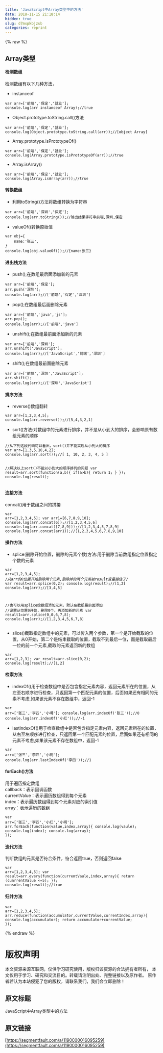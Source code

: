 ```yaml
---
title: 'JavaScript中Array类型中的方法' 
date: 2018-11-15 21:18:14
hidden: true
slug: d7mxpkbjzub
categories: reprint
---
```


{% raw %}
<h2>Array&#x7C7B;&#x578B;</h2><h4>&#x68C0;&#x6D4B;&#x6570;&#x7EC4;</h4><p>&#x68C0;&#x6D4B;&#x6570;&#x7EC4;&#x6709;&#x4EE5;&#x4E0B;&#x51E0;&#x79CD;&#x65B9;&#x6CD5;&#xFF0C;</p><ul><li>instanceof</li></ul><pre><code>var arr=[&apos;&#x524D;&#x7AEF;&apos;,&apos;&#x4FDD;&#x5B9A;&apos;,&apos;&#x5C31;&#x4E1A;&apos;];
console.log(arr instanceof Array);//true</code></pre><ul><li>Object.prototype.toString.call()&#x65B9;&#x6CD5;</li></ul><pre><code>var arr=[&apos;&#x524D;&#x7AEF;&apos;,&apos;&#x4FDD;&#x5B9A;&apos;,&apos;&#x5C31;&#x4E1A;&apos;];
console.log(Object.prototype.toString.call(arr));//[object Array]</code></pre><ul><li>Array.prototype.isPrototypeOf()</li></ul><pre><code>var arr=[&apos;&#x524D;&#x7AEF;&apos;,&apos;&#x4FDD;&#x5B9A;&apos;,&apos;&#x5C31;&#x4E1A;&apos;];
console.log(Array.prototype.isPrototypeOf(arr));//true</code></pre><ul><li>Array.isArray()</li></ul><pre><code>var arr=[&apos;&#x524D;&#x7AEF;&apos;,&apos;&#x4FDD;&#x5B9A;&apos;,&apos;&#x5C31;&#x4E1A;&apos;];
console.log(Array.isArray(arr));//true</code></pre><h4>&#x8F6C;&#x6362;&#x6570;&#x7EC4;</h4><ul><li>&#x5229;&#x7528;toString()&#x65B9;&#x6CD5;&#x5C06;&#x6570;&#x7EC4;&#x8F6C;&#x6362;&#x4E3A;&#x5B57;&#x7B26;&#x4E32;</li></ul><pre><code>var arr=[&apos;&#x524D;&#x7AEF;&apos;,&apos;&#x6DF1;&#x5733;&apos;,&apos;&#x4FDD;&#x5B9A;&apos;];
console.log(arr.toString());//&#x8F93;&#x51FA;&#x7ED3;&#x679C;&#x5B57;&#x7B26;&#x4E32;&#x524D;&#x7AEF;,&#x6DF1;&#x5733;,&#x4FDD;&#x5B9A;</code></pre><ul><li>valueOf()&#x8F6C;&#x6362;&#x539F;&#x59CB;&#x503C;</li></ul><pre><code>var obj={
    name:&apos;&#x5F20;&#x4E09;&apos;,
}
console.log(obj.valueOf());//{name:&#x5F20;&#x4E09;}</code></pre><h4>&#x8FDB;&#x51FA;&#x6808;&#x65B9;&#x6CD5;</h4><ul><li>push();&#x5728;&#x6570;&#x7EC4;&#x6700;&#x540E;&#x9762;&#x6DFB;&#x52A0;&#x65B0;&#x7684;&#x5143;&#x7D20;</li></ul><pre><code>var arr=[&apos;&#x524D;&#x7AEF;&apos;,&apos;&#x4FDD;&#x5B9A;&apos;];
arr.push(&apos;&#x6DF1;&#x5733;&apos;);
console.log(arr);//[&apos;&#x524D;&#x7AEF;&apos;,&apos;&#x4FDD;&#x5B9A;&apos;,&apos;&#x6DF1;&#x5733;&apos;]</code></pre><ul><li>pop();&#x5728;&#x6570;&#x7EC4;&#x6700;&#x540E;&#x9762;&#x5220;&#x9664;&#x5143;&#x7D20;</li></ul><pre><code>var arr=[&apos;&#x524D;&#x7AEF;&apos;,&apos;java&apos;,&apos;js&apos;];
arr.pop();
console.log(arr);//[&apos;&#x524D;&#x7AEF;&apos;,&apos;java&apos;]</code></pre><ul><li>unshift();&#x5728;&#x6570;&#x7EC4;&#x6700;&#x524D;&#x9762;&#x6DFB;&#x52A0;&#x65B0;&#x7684;&#x5143;&#x7D20;</li></ul><pre><code>var arr=[&apos;&#x524D;&#x7AEF;&apos;,&apos;&#x6DF1;&#x5733;&apos;];
arr.unshift(&apos;JavaScript&apos;);
console.log(arr);//[&apos;JavaScript&apos;,&apos;&#x524D;&#x7AEF;&apos;,&apos;&#x6DF1;&#x5733;&apos;]</code></pre><ul><li>shift();&#x5728;&#x6570;&#x7EC4;&#x6700;&#x524D;&#x9762;&#x5220;&#x9664;&#x5143;&#x7D20;</li></ul><pre><code>var arr=[&apos;&#x524D;&#x7AEF;&apos;,&apos;&#x6DF1;&#x5733;&apos;,&apos;JavaScript&apos;];
arr.shift();
console.log(arr);//[&apos;&#x6DF1;&#x5733;&apos;,&apos;JavaScript&apos;]</code></pre><h4>&#x6392;&#x5E8F;&#x65B9;&#x6CD5;</h4><ul><li>reverse()&#x6570;&#x7EC4;&#x7FFB;&#x8F6C;</li></ul><pre><code>var arr=[1,2,3,4,5];
console.log(arr.reverse());//[5,4,3,2,1]</code></pre><ul><li>sort()&#x65B9;&#x6CD5;:&#x5BF9;&#x6570;&#x7EC4;&#x4E2D;&#x7684;&#x5143;&#x7D20;&#x8FDB;&#x884C;&#x6392;&#x5E8F;&#xFF0C;&#x5E76;&#x4E0D;&#x662F;&#x4ECE;&#x5C0F;&#x5230;&#x5927;&#x7684;&#x6392;&#x5E8F;&#xFF0C;&#x4F1A;&#x5F71;&#x54CD;&#x539F;&#x6709;&#x6570;&#x7EC4;&#x5143;&#x7D20;&#x7684;&#x987A;&#x5E8F;</li></ul><pre><code>//&#x4ECE;&#x4E0B;&#x5217;&#x8FD9;&#x6BB5;&#x4EE3;&#x7801;&#x53EF;&#x4EE5;&#x770B;&#x51FA;&#xFF0C;sort()&#x5E76;&#x4E0D;&#x80FD;&#x5B9E;&#x73B0;&#x4ECE;&#x5C0F;&#x5230;&#x5927;&#x7684;&#x6392;&#x5E8F;
var arr=[1,3,5,10,4,2];
console.log(arr.sort());//[ 1, 10, 2, 3, 4, 5 ]

//&#x89E3;&#x51B3;&#x4EE5;&#x4E0A;sort()&#x4E0D;&#x80FD;&#x4EE5;&#x5C0F;&#x5230;&#x5927;&#x7684;&#x987A;&#x5E8F;&#x6392;&#x5217;&#x7684;&#x95EE;&#x9898;
var result=arr.sort(function(a,b){
    if(a&gt;b){
        return 1;
    }
});
console.log(result);</code></pre><h4>&#x8FDE;&#x63A5;&#x65B9;&#x6CD5;</h4><p>concat()&#x7528;&#x4E8E;&#x6570;&#x7EC4;&#x4E4B;&#x95F4;&#x7684;&#x62FC;&#x63A5;</p><pre><code>var arr=[1,2,3,4,5];
var arr1=[6,7,8,9,10];
console.log(arr.concat(6));//[1,2,3,4,5,6]
console.log(arr.concat([7,8,9]));//[1,2,3,4,5,7,8,9]
console.log(arr.concat(arr1));//[1,2,3,4,5,6,7,8,9,10]</code></pre><h4>&#x64CD;&#x4F5C;&#x65B9;&#x6CD5;</h4><ul><li>splice(&#x5220;&#x9664;&#x5F00;&#x59CB;&#x4F4D;&#x7F6E;&#xFF0C;&#x5220;&#x9664;&#x7684;&#x5143;&#x7D20;&#x4E2A;&#x6570;)&#x65B9;&#x6CD5;:&#x7528;&#x4E8E;&#x5220;&#x9664;&#x5F53;&#x524D;&#x6570;&#x7EC4;&#x6307;&#x5B9A;&#x4F4D;&#x7F6E;&#x6307;&#x5B9A;&#x4E2A;&#x6570;&#x7684;&#x5143;&#x7D20;</li></ul><pre><code>var arr=[1,2,3,4,5];
/*&#x4ECE;arr&#x7684;0&#x4F4D;&#x7F6E;&#x5F00;&#x59CB;&#x5220;&#x9664;&#x4E24;&#x4E2A;&#x5143;&#x7D20;,&#x5220;&#x9664;&#x6389;&#x7684;&#x4E24;&#x4E2A;&#x5143;&#x7D20;&#x88AB;result&#x53D8;&#x91CF;&#x63A5;&#x4F4F;&#x4E86;*/
var result=arr.splice(0,2);
console.log(result);//[1,2]
console.log(arr);//[3,4,5]

//&#x4E5F;&#x53EF;&#x4EE5;&#x7528;splice&#x7ED9;&#x6570;&#x7EC4;&#x6DFB;&#x52A0;&#x5143;&#x7D20;&#xFF0C;&#x9ED8;&#x8BA4;&#x5728;&#x6570;&#x7EC4;&#x6700;&#x524D;&#x9762;&#x6DFB;&#x52A0;
//&#x8BBE;&#x7F6E;&#x4ECE;&#x4F4D;&#x7F6E;0&#x5F00;&#x59CB;&#xFF0C;&#x5220;&#x9664;0&#x4E2A;&#xFF0C;&#x518D;&#x6DFB;&#x52A0;&#x65B0;&#x7684;&#x5143;&#x7D20;
var result1=arr.splice(0,0,6,7,8);
console.log(arr);//[1,2,3,4,5,6,7,8]</code></pre><ul><li>slice()&#x622A;&#x53D6;&#x6307;&#x5B9A;&#x6570;&#x7EC4;&#x4E2D;&#x7684;&#x5143;&#x7D20;&#xFF0C;&#x53EF;&#x4EE5;&#x4F20;&#x5165;&#x4E24;&#x4E2A;&#x53C2;&#x6570;&#xFF0C;&#x7B2C;&#x4E00;&#x4E2A;&#x662F;&#x5F00;&#x59CB;&#x622A;&#x53D6;&#x7684;&#x4F4D;&#x7F6E;&#xFF0C;&#x4ECE;0&#x5F00;&#x59CB;&#xFF0C;&#x7B2C;&#x4E8C;&#x4E2A;&#x662F;&#x7ED3;&#x675F;&#x622A;&#x53D6;&#x7684;&#x4F4D;&#x7F6E;&#xFF0C;&#x622A;&#x53D6;&#x4E0D;&#x5230;&#x6700;&#x540E;&#x4E00;&#x4F4D;&#xFF0C;&#x800C;&#x662F;&#x622A;&#x53D6;&#x6700;&#x540E;&#x4E00;&#x4F4D;&#x7684;&#x524D;&#x4E00;&#x4E2A;&#x5143;&#x7D20;,&#x622A;&#x53D6;&#x7684;&#x5143;&#x7D20;&#x8FD4;&#x56DE;&#x65B0;&#x7684;&#x6570;&#x7EC4;</li></ul><pre><code>var arr=[1,2,3];
var result=arr.slice(0,2);
console.log(result);//[1,2]</code></pre><h4>&#x68C0;&#x7D22;&#x65B9;&#x6CD5;</h4><ul><li>indexOf()&#x7528;&#x4E8E;&#x68C0;&#x67E5;&#x6570;&#x7EC4;&#x4E2D;&#x662F;&#x5426;&#x5305;&#x542B;&#x6307;&#x5B9A;&#x5143;&#x7D20;&#x5185;&#x5BB9;&#xFF0C;&#x8FD4;&#x56DE;&#x5143;&#x7D20;&#x6240;&#x5728;&#x7684;&#x4F4D;&#x7F6E;&#xFF0C;&#x4ECE;&#x5DE6;&#x81F3;&#x53F3;&#x987A;&#x5E8F;&#x8FDB;&#x884C;&#x68C0;&#x67E5;&#xFF0C;&#x53EA;&#x8FD4;&#x56DE;&#x7B2C;&#x4E00;&#x4E2A;&#x5339;&#x914D;&#x5143;&#x7D20;&#x7684;&#x4F4D;&#x7F6E;&#xFF0C;&#x540E;&#x9762;&#x5982;&#x679C;&#x8FD8;&#x6709;&#x76F8;&#x540C;&#x7684;&#x5143;&#x7D20;&#x4E0D;&#x8003;&#x8651;,&#x5982;&#x679C;&#x8BE5;&#x5143;&#x7D20;&#x4E0D;&#x5B58;&#x5728;&#x6570;&#x7EC4;&#x4E2D;&#xFF0C;&#x8FD4;&#x56DE;-1</li></ul><pre><code>var arr=[&apos;&#x5F20;&#x4E09;&apos;,&apos;&#x674E;&#x56DB;&apos;,&apos;&#x5C0F;&#x660E;&apos;];
console.log(arr.indexOf(&apos;&#x5F20;&#x4E09;&apos;));//0
console.log(arr.indexOf(&apos;&#x5C0F;&#x7EA2;&apos;));//-1</code></pre><ul><li>lastIndexOf()&#x7528;&#x4E8E;&#x68C0;&#x67E5;&#x6570;&#x7EC4;&#x4E2D;&#x662F;&#x5426;&#x5305;&#x542B;&#x6307;&#x5B9A;&#x5143;&#x7D20;&#x5185;&#x5BB9;&#xFF0C;&#x8FD4;&#x56DE;&#x5143;&#x7D20;&#x6240;&#x5728;&#x7684;&#x4F4D;&#x7F6E;&#xFF0C;&#x4ECE;&#x53F3;&#x81F3;&#x5DE6;&#x987A;&#x5E8F;&#x8FDB;&#x884C;&#x68C0;&#x67E5;&#xFF0C;&#x53EA;&#x8FD4;&#x56DE;&#x7B2C;&#x4E00;&#x4E2A;&#x5339;&#x914D;&#x5143;&#x7D20;&#x7684;&#x4F4D;&#x7F6E;&#xFF0C;&#x540E;&#x9762;&#x5982;&#x679C;&#x8FD8;&#x6709;&#x76F8;&#x540C;&#x7684;&#x5143;&#x7D20;&#x4E0D;&#x8003;&#x8651;,&#x5982;&#x679C;&#x8BE5;&#x5143;&#x7D20;&#x4E0D;&#x5B58;&#x5728;&#x6570;&#x7EC4;&#x4E2D;&#xFF0C;&#x8FD4;&#x56DE;-1</li></ul><pre><code>var arr=[&apos;&#x5F20;&#x4E09;&apos;,&apos;&#x674E;&#x56DB;&apos;,&apos;&#x5C0F;&#x660E;&apos;];
console.log(arr.lastIndexOf(&apos;&#x674E;&#x56DB;&apos;));//1</code></pre><h4>forEach()&#x65B9;&#x6CD5;</h4><p>&#x7528;&#x4E8E;&#x904D;&#x5386;&#x6307;&#x5B9A;&#x6570;&#x7EC4;<br>callback&#xFF1A;&#x8868;&#x793A;&#x56DE;&#x8C03;&#x51FD;&#x6570;<br>currentValue&#xFF1A;&#x8868;&#x793A;&#x904D;&#x5386;&#x6570;&#x7EC4;&#x5F97;&#x5230;&#x6BCF;&#x4E2A;&#x5143;&#x7D20;<br>index&#xFF1A;&#x8868;&#x793A;&#x904D;&#x5386;&#x6570;&#x7EC4;&#x5F97;&#x5230;&#x6BCF;&#x4E2A;&#x5143;&#x7D20;&#x5BF9;&#x5E94;&#x7684;&#x7D22;&#x5F15;&#x503C;<br>array&#xFF1A;&#x8868;&#x793A;&#x904D;&#x5386;&#x7684;&#x6570;&#x7EC4;</p><pre><code>var arr=[&apos;&#x5F20;&#x4E09;&apos;,&apos;&#x674E;&#x56DB;&apos;,&apos;&#x5C0F;&#x7EA2;&apos;,&apos;&#x5C0F;&#x660E;&apos;];
arr.forEach(function(value,index,array){
    console.log(vaule);
    console.log(index);
    console.log(array);
});</code></pre><h4>&#x8FED;&#x4EE3;&#x65B9;&#x6CD5;</h4><p>&#x5224;&#x65AD;&#x6570;&#x7EC4;&#x7684;&#x5143;&#x7D20;&#x662F;&#x5426;&#x7B26;&#x5408;&#x6761;&#x4EF6;&#xFF0C;&#x7B26;&#x5408;&#x8FD4;&#x56DE;true&#xFF0C;&#x5426;&#x5219;&#x8FD4;&#x56DE;false</p><pre><code>var arr=[1,2,3,4,5];
var result=arr.every(function(currentVaule,index,array){
    return (cunrrentValue &lt;=5);
});
console.log(result);//true</code></pre><h4>&#x5F52;&#x5E76;&#x65B9;&#x6CD5;</h4><pre><code>var arr=[1,2,3,4,5];
arr.reduce(function(accumulator,currentValue,currentIndex,array){
    console.log(accumulator);
    return accumulator+currentValue;
});</code></pre>
{% endraw %}

# 版权声明
本文资源来源互联网，仅供学习研究使用，版权归该资源的合法拥有者所有，
本文仅用于学习、研究和交流目的。转载请注明出处、完整链接以及原作者。
原作者若认为本站侵犯了您的版权，请联系我们，我们会立即删除！

## 原文标题
JavaScript中Array类型中的方法

## 原文链接
[https://segmentfault.com/a/1190000016095259](https://segmentfault.com/a/1190000016095259)

